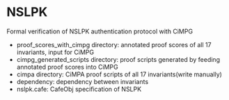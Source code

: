 # NSLPK
Formal verification of NSLPK authentication protocol with CiMPG 
  
* proof_scores_with_cimpg directory: annotated proof scores of all 17 invariants, input for CiMPG  
* cimpg_generated_scripts directory: proof scripts generated by feeding annotated proof scores into CiMPG  
* cimpa directory: CiMPA proof scripts of all 17 invariants(write manually)   
* dependency: dependency between invariants  
* nslpk.cafe: CafeObj specification of NSLPK   



